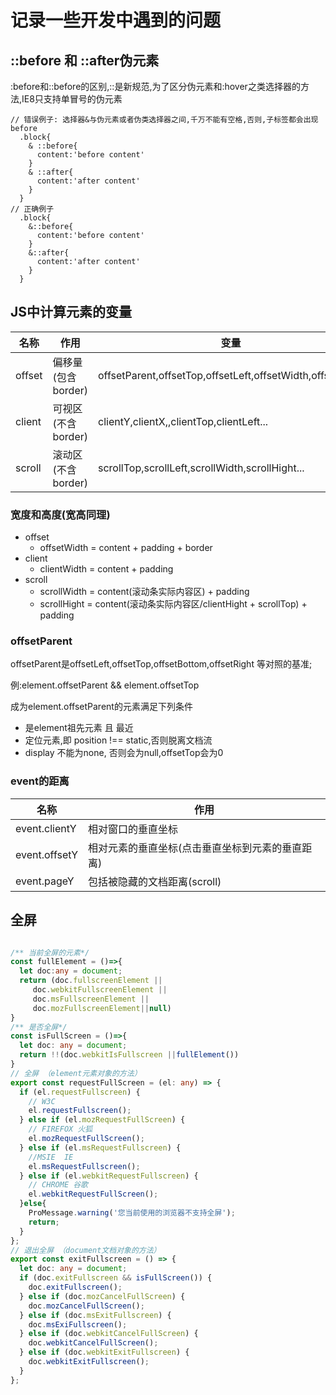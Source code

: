 # 记录一些开发中遇到的问题

## ::before 和 ::after伪元素
:before和::before的区别,::是新规范,为了区分伪元素和:hover之类选择器的方法,IE8只支持单冒号的伪元素
```less
// 错误例子: 选择器&与伪元素或者伪类选择器之间,千万不能有空格,否则,子标签都会出现before
  .block{
    & ::before{
      content:'before content'
    }
    & ::after{
      content:'after content'
    }
  }
// 正确例子
  .block{
    &::before{
      content:'before content'
    }
    &::after{
      content:'after content'
    }
  }
```

## JS中计算元素的变量

|名称|作用|变量|
|---|---|---|
|offset|偏移量(包含border)|offsetParent,offsetTop,offsetLeft,offsetWidth,offsetHight|
|client|可视区(不含border)|clientY,clientX,,clientTop,clientLeft...|
|scroll|滚动区(不含border)|scrollTop,scrollLeft,scrollWidth,scrollHight...|

### 宽度和高度(宽高同理)
- offset
  - offsetWidth = content + padding + border
- client 
  - clientWidth = content + padding 
- scroll 
  - scrollWidth = content(滚动条实际内容区) + padding 
  - scrollHight = content(滚动条实际内容区/clientHight + scrollTop) + padding 

### offsetParent 
 offsetParent是offsetLeft,offsetTop,offsetBottom,offsetRight 等对照的基准;

 例:element.offsetParent && element.offsetTop

 成为element.offsetParent的元素满足下列条件
 - 是element祖先元素 且 最近
 - 定位元素,即 position !== static,否则脱离文档流
 - display 不能为none, 否则会为null,offsetTop会为0

### event的距离
|名称|作用|
|--|---|
|event.clientY|相对窗口的垂直坐标|
|event.offsetY|相对元素的垂直坐标(点击垂直坐标到元素的垂直距离)|
|event.pageY|包括被隐藏的文档距离(scroll)|

## 全屏 
```ts

/** 当前全屏的元素*/
const fullElement = ()=>{
  let doc:any = document;
  return (doc.fullscreenElement ||
     doc.webkitFullscreenElement ||
     doc.msFullscreenElement ||
     doc.mozFullscreenElement||null)
}
/** 是否全屏*/
const isFullScreen = ()=>{ 
  let doc: any = document;
  return !!(doc.webkitIsFullscreen ||fullElement())
}
// 全屏 （element元素对象的方法）
export const requestFullScreen = (el: any) => {
  if (el.requestFullscreen) {
    // W3C
    el.requestFullscreen();
  } else if (el.mozRequestFullScreen) {
    // FIREFOX 火狐
    el.mozRequestFullScreen();
  } else if (el.msRequestFullscreen) {
    //MSIE  IE
    el.msRequestFullscreen();
  } else if (el.webkitRequestFullscreen) {
    // CHROME 谷歌
    el.webkitRequestFullScreen();
  }else{
    ProMessage.warning('您当前使用的浏览器不支持全屏');
    return;
  }
};
// 退出全屏 （document文档对象的方法）
export const exitFullscreen = () => {
  let doc: any = document;
  if (doc.exitFullscreen && isFullScreen()) {
    doc.exitFullscreen();
  } else if (doc.mozCancelFullScreen) {
    doc.mozCancelFullScreen();
  } else if (doc.msExitFullscreen) {
    doc.msExiFullscreen();
  } else if (doc.webkitCancelFullScreen) {
    doc.webkitCancelFullScreen();
  } else if (doc.webkitExitFullscreen) {
    doc.webkitExitFullscreen();
  }
};
```